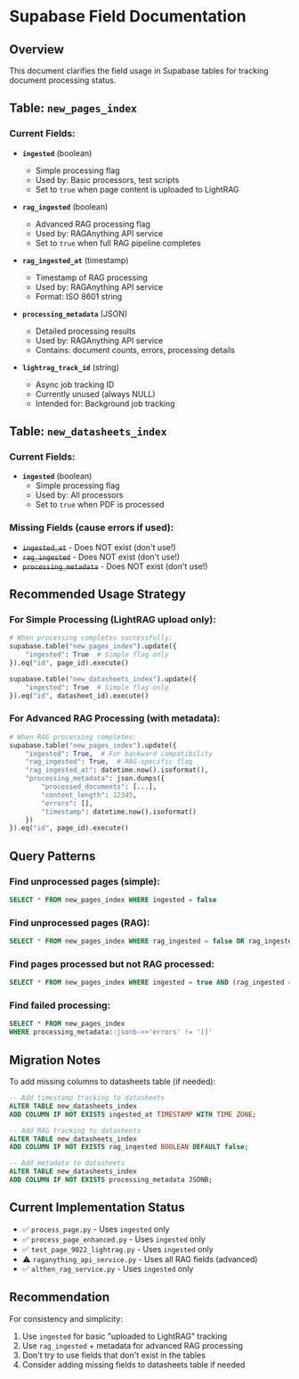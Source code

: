 # Supabase Field Documentation

## Overview
This document clarifies the field usage in Supabase tables for tracking document processing status.

## Table: `new_pages_index`

### Current Fields:
- **`ingested`** (boolean) 
  - Simple processing flag
  - Used by: Basic processors, test scripts
  - Set to `true` when page content is uploaded to LightRAG
  
- **`rag_ingested`** (boolean)
  - Advanced RAG processing flag  
  - Used by: RAGAnything API service
  - Set to `true` when full RAG pipeline completes
  
- **`rag_ingested_at`** (timestamp)
  - Timestamp of RAG processing
  - Used by: RAGAnything API service
  - Format: ISO 8601 string
  
- **`processing_metadata`** (JSON)
  - Detailed processing results
  - Used by: RAGAnything API service
  - Contains: document counts, errors, processing details
  
- **`lightrag_track_id`** (string)
  - Async job tracking ID
  - Currently unused (always NULL)
  - Intended for: Background job tracking

## Table: `new_datasheets_index`

### Current Fields:
- **`ingested`** (boolean)
  - Simple processing flag
  - Used by: All processors
  - Set to `true` when PDF is processed

### Missing Fields (cause errors if used):
- ~~`ingested_at`~~ - Does NOT exist (don't use!)
- ~~`rag_ingested`~~ - Does NOT exist (don't use!)
- ~~`processing_metadata`~~ - Does NOT exist (don't use!)

## Recommended Usage Strategy

### For Simple Processing (LightRAG upload only):
```python
# When processing completes successfully:
supabase.table("new_pages_index").update({
    "ingested": True  # Simple flag only
}).eq("id", page_id).execute()

supabase.table("new_datasheets_index").update({
    "ingested": True  # Simple flag only
}).eq("id", datasheet_id).execute()
```

### For Advanced RAG Processing (with metadata):
```python
# When RAG processing completes:
supabase.table("new_pages_index").update({
    "ingested": True,  # For backward compatibility
    "rag_ingested": True,  # RAG-specific flag
    "rag_ingested_at": datetime.now().isoformat(),
    "processing_metadata": json.dumps({
        "processed_documents": [...],
        "content_length": 12345,
        "errors": [],
        "timestamp": datetime.now().isoformat()
    })
}).eq("id", page_id).execute()
```

## Query Patterns

### Find unprocessed pages (simple):
```sql
SELECT * FROM new_pages_index WHERE ingested = false
```

### Find unprocessed pages (RAG):
```sql
SELECT * FROM new_pages_index WHERE rag_ingested = false OR rag_ingested IS NULL
```

### Find pages processed but not RAG processed:
```sql
SELECT * FROM new_pages_index WHERE ingested = true AND (rag_ingested = false OR rag_ingested IS NULL)
```

### Find failed processing:
```sql
SELECT * FROM new_pages_index 
WHERE processing_metadata::jsonb->>'errors' != '[]'
```

## Migration Notes

To add missing columns to datasheets table (if needed):
```sql
-- Add timestamp tracking to datasheets
ALTER TABLE new_datasheets_index 
ADD COLUMN IF NOT EXISTS ingested_at TIMESTAMP WITH TIME ZONE;

-- Add RAG tracking to datasheets
ALTER TABLE new_datasheets_index 
ADD COLUMN IF NOT EXISTS rag_ingested BOOLEAN DEFAULT false;

-- Add metadata to datasheets
ALTER TABLE new_datasheets_index 
ADD COLUMN IF NOT EXISTS processing_metadata JSONB;
```

## Current Implementation Status

- ✅ `process_page.py` - Uses `ingested` only
- ✅ `process_page_enhanced.py` - Uses `ingested` only
- ✅ `test_page_9022_lightrag.py` - Uses `ingested` only
- ⚠️ `raganything_api_service.py` - Uses all RAG fields (advanced)
- ✅ `althen_rag_service.py` - Uses `ingested` only

## Recommendation

For consistency and simplicity:
1. Use `ingested` for basic "uploaded to LightRAG" tracking
2. Use `rag_ingested` + metadata for advanced RAG processing
3. Don't try to use fields that don't exist in the tables
4. Consider adding missing fields to datasheets table if needed